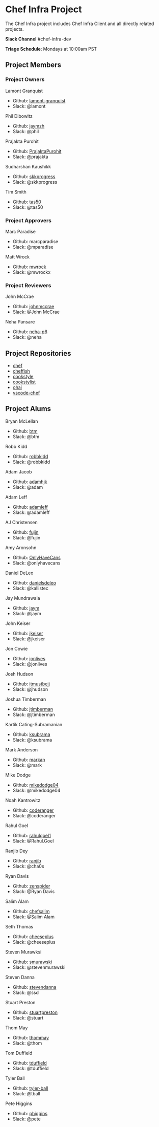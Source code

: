 # Chef Infra Project

The Chef Infra project includes Chef Infra Client and all directly related projects.

**Slack Channel** #chef-infra-dev

**Triage Schedule**: Mondays at 10:00am PST

## Project Members

### Project Owners

Lamont Granquist

- Github: [lamont-granquist](https://github.com/lamont-granquist)
- Slack: @lamont

Phil Dibowitz

- Github: [jaymzh](http://github.com/jaymzh)
- Slack: @phil

Prajakta Purohit

- Github: [PrajaktaPurohit](https://github.com/PrajaktaPurohit)
- Slack: @prajakta

Sudharshan Kaushikk

- Github: [skkprogress](https://github.com/skkprogress)
- Slack: @skkprogress

Tim Smith

- Github: [tas50](https://github.com/tas50)
- Slack: @tas50

### Project Approvers

Marc Paradise

- Github: marcparadise
- Slack: @mparadise

Matt Wrock

- Github: [mwrock](https://github.com/mwrock)
- Slack: @mwrockx

### Project Reviewers

John McCrae

- Github: [johnmccrae](http://github.com/johnmccrae)
- Slack: @John McCrae

Neha Pansare

- Github: [neha-p6](https://github.com/neha-p6)
- Slack: @neha

## Project Repositories

- [chef](https://github.com/chef/chef)
- [cheffish](https://github.com/chef/cheffish)
- [cookstyle](https://github.com/chef/cookstyle)
- [cookstylist](https://github.com/chef/cookstylist)
- [ohai](https://github.com/chef/ohai)
- [vscode-chef](https://github.com/chef/vscode-chef)

## Project Alums

Bryan McLellan

- Github: [btm](https://github.com/btm)
- Slack: @btm

Robb Kidd

- Github: [robbkidd](https://github.com/robbkidd)
- Slack: @robbkidd

Adam Jacob

- Github: [adamhjk](https://github.com/adamhjk)
- Slack: @adam

Adam Leff

- Github: [adamleff]((https://github.com/adamleff))
- Slack: @adamleff

AJ Christensen

- Github: [fujin](https://github.com/fujin)
- Slack: @fujin

Amy Aronsohn

- Github: [OnlyHaveCans](https://github.com/OnlyHaveCans)
- Slack: @onlyhavecans

Daniel DeLeo

- Github: [danielsdeleo](https://github.com/danielsdeleo)
- Slack: @kallistec

Jay Mundrawala

- Github: [jaym](https://github.com/jaym)
- Slack: @jaym

John Keiser

- Github: [jkeiser](https://github.com/jkeiser)
- Slack: @jkeiser

Jon Cowie

- Github: [jonlives](https://github.com/jonlives)
- Slack: @jonlives

Josh Hudson

- Github: [itmustbejj](https://github.com/itmustbejj)
- Slack: @jhudson

Joshua Timberman

- Github: [jtimberman](https://github.com/jtimberman)
- Slack: @jtimberman

Kartik Cating-Subramanian

- Github: [ksubrama](https://github.com/ksubrama)
- Slack: @ksubrama

Mark Anderson

- Github: [markan](https://github.com/markan)
- Slack: @mark

Mike Dodge

- Github: [mikedodge04](https://github.com/mikedodge04)
- Slack: @mikedodge04

Noah Kantrowitz

- Github: [coderanger](https://github.com/coderanger)
- Slack: @coderanger

Rahul Goel

- Github: [rahulgoel1](https://github.com/rahulgoel1)
- Slack: @Rahul.Goel

Ranjib Dey

- Github: [ranjib](https://github.com/ranjib)
- Slack: @cha0s

Ryan Davis

- Github: [zenspider](https://github.com/zenspider)
- Slack: @Ryan Davis

Salim Alam

- Github: [chefsalim](https://github.com/chefsalim)
- Slack: @Salim Alam

Seth Thomas

- Github: [cheeseplus](https://github.com/cheeseplus)
- Slack: @cheeseplus

Steven Murawksi

- Github: [smurawski](https://github.com/smurawski)
- Slack: @stevenmurawski

Steven Danna

- Github: [stevendanna](https://github.com/stevendanna)
- Slack: @ssd

Stuart Preston

- Github: [stuartpreston](https://github.com/stuartpreston)
- Slack: @stuart

Thom May

- Github: [thommay](https://github.com/thommay)
- Slack: @thom

Tom Duffield

- Github: [tduffield](https://github.com/tduffield)
- Slack: @tduffield

Tyler Ball

- Github: [tyler-ball](https://github.com/tyler-ball)
- Slack: @tball

Pete Higgins

- Github: [phiggins](http://github.com/phiggins)
- Slack: @pete
